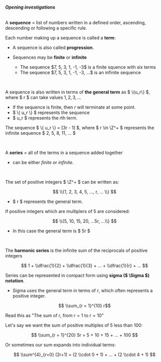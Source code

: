 ###### **Opening investigations**

A **sequence** = list of numbers written in a defined order, ascending, descending or following a specific rule.

Each number making up a sequence is called a **term**:

- A sequence is also called **progression**.
- Sequences may be **finite** or **infinite**

    <ul class="circle">
        <li>The sequence $7, 5, 3, 1, -1, -3$ is a <span class="gray">finite squence</span> with six terms</li>
        <li>The sequence $7, 5, 3, 1, -1, -3, ...$ is an <span class="gray">infinite sequence</span></li>
    </ul>

<br />

<span class="gray">A sequence is also written in terms of</span> **the general term** as $ \\{u_r\\} $, where $ r $ can take values $1, 2, 3, ...$
- If the sequence is finite, then $r$ will <span class="gray">terminate at some point</span>.
- $ \\{ u_r \\} $ represents the sequence
- $ u_r $ represents the $r$th term.

The sequence $ \\{ u_r \\} = [3r - 1] $, where $ r \\in \\Z^+ $ represents the infinite sequence $ 2, 5, 8, 11, ... $

<br />

A **series** = all of the terms in a sequence added together

- can be either *finite* or *infinite*.

<br />

The set of positive integers $ \\Z^+ $ can be written as:

$$ \\{1, 2, 3, 4, 5, ..., r, ... \\} $$

- $ r $ represents the general term.

If positive integers which are multiplers of 5 are considered:

$$ \\{5, 10, 15, 20, ...5r, ...\\} $$

- In this case the general term is $ 5r $

<br />

The **harmonic series** is the infinite sum of the reciprocals of positive integers

$$ 1 + \\dfrac{1}{2} + \\dfrac{1}{3} + ... + \\dfrac{1}{r} + ... $$

Series can be represented <span class="gray">in compact form using</span> **sigma ($ \\Sigma $) notation**.

- Sigma uses the general term in terms of $r$, which often represents a positive integer.

$$ \\sum_{r = 1}^{10} r$$

Read this as <span class="gray">"The sum of $r$, from $r = 1$ to $r = 10$"</span>

Let's say we want the sum of positive multiples of 5 less than 100:

$$ \\sum_{r = 1}^{20} 5r = 5 + 10 + 15 + ... + 100 $$

Or sometimes our sum expands into individual terms:

$$ \\sum^{4}_{r=0} (2r+1) = (2 \\cdot 0 + 1) + ... + (2 \\cdot 4 + 1)  $$